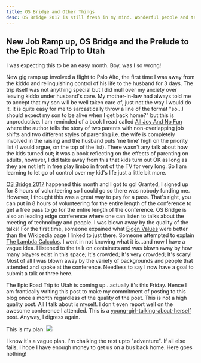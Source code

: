 ```yaml
---
title: OS Bridge and Other Things
desc: OS Bridge 2017 is still fresh in my mind. Wonderful people and talks.
---
```


## New Job Ramp up, OS Bridge and the Prelude to the Epic Road Trip to Utah

I was expecting this to be an easy month. Boy, was I so wrong!

New gig ramp up involved a flight to Palo Alto, the first time I was away from the kiddo and relinquishing control of his life to the husband for 3 days. The trip itself was not anything special but I did mull over my anxiety over leaving kiddo under husband's care. My mother-in-law had always told me to accept that my son will be well taken care of, just not the way I would do it. It is quite easy for me to sarcastically throw a line of the format "so...I should expect my son to be alive when I get back home?" but this is unproductive. I am reminded of a book I read called [All Joy And No Fun](https://www.amazon.com/All-Joy-No-Fun-Parenthood/dp/B01L9E1R66#reader_B01L9E1R66) where the author tells the story of two parents with non-overlapping job shifts and two different styles of parenting i.e. the wife is completely involved in the raising and the husband puts 'me time' high on the priority list (I would argue, on the top of the list). There wasn't any talk about how the kids turned out; it was a book reflecting on the effects of parenting on adults, however, I did take away from this that kids turn out OK as long as they are not left in free play limbo in front of the TV for very long. So I am learning to let go of control over my kid's life just a little bit more.

[OS Bridge 2017](http://opensourcebridge.org/events/2017/schedule) happened this month and I got to go! Granted, I signed up for 8 hours of volunteering so I could go so there was nobody funding me. However, I thought this was a great way to pay for a pass. That's right, you can put in 8 hours of volunteering for the entire length of the conference to get a free pass to go for the entire length of the conference. OS Bridge is also an leading edge conference where one can listen to talks about the meeting of technology and people. I was blown away by the quality of the talks! For the first time, someone expained what [Eigen Values](https://en.wikipedia.org/wiki/Eigenvalues_and_eigenvectors) were better than the Wikipedia page I linked to just there. Someone attempted to explain [The Lambda Calculus](https://en.wikipedia.org/wiki/Lambda_calculus). I went in not knowing what it is...and now I have a vague idea. I listened to the talk on containers and was blown away by how many players exist in this space; It's crowded; It's very crowded; It's scary! Most of all I was blown away by the variety of backgrounds and people that attended and spoke at the conference. Needless to say I now have a goal to submit a talk or three here.

The Epic Road Trip to Utah is coming up...actually it's this Friday. Hence I am frantically writing this post to make my commitment of posting to this blog once a month regardless of the quality of the post. This is not a high quality post. All I talk about is myself. I don't even report well on the awesome conference I attended. This is a [young-girl-talking-about-herself](https://youtu.be/HN1ru6_u8lY) post. Anyway, I digress again.

This is my plan:
<img src="{{ site.baseurl }}/assets/img/epic_road_trip_to_utah.png">

I know it's a vague plan. I'm chalking the rest upto "adventure". If all else fails, I hope I have enough money to get us on a bus back home. Here goes nothing!
